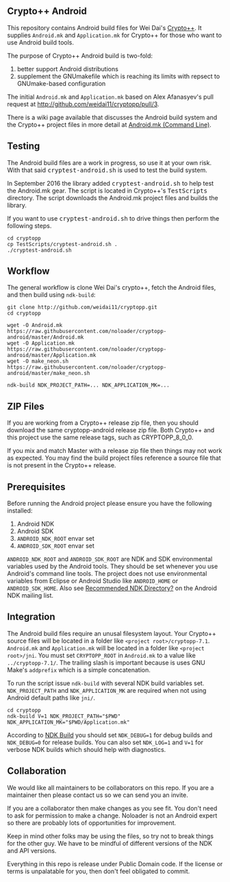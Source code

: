 ## Crypto++ Android

This repository contains Android build files for Wei Dai's [Crypto++](http://github.com/weidai11/cryptopp). It supplies `Android.mk` and `Application.mk` for Crypto++ for those who want to use Android build tools.

The purpose of Crypto++ Android build is two-fold:

1. better support Android distributions
2. supplement the GNUmakefile which is reaching its limits with repsect to GNUmake-based configuration

The initial `Android.mk` and `Application.mk` based on Alex Afanasyev's pull request at http://github.com/weidai11/cryptopp/pull/3.

There is a wiki page available that discusses the Android build system and the Crypto++ project files in more detail at [Android.mk (Command Line)](https://www.cryptopp.com/wiki/Android.mk_(Command_Line)).

## Testing

The Android build files are a work in progress, so use it at your own risk. With that said <tt>cryptest-android.sh</tt> is used to test the build system.

In September 2016 the library added <tt>cryptest-android.sh</tt> to help test the Android.mk gear. The script is located in Crypto++'s <tt>TestScripts</tt> directory. The script downloads the Android.mk project files and builds the library.

If you want to use <tt>cryptest-android.sh</tt> to drive things then perform the following steps.

```
cd cryptopp
cp TestScripts/cryptest-android.sh .
./cryptest-android.sh
```

## Workflow
The general workflow is clone Wei Dai's crypto++, fetch the Android files, and then build using `ndk-build`:

    git clone http://github.com/weidai11/cryptopp.git
    cd cryptopp
    
    wget -O Android.mk https://raw.githubusercontent.com/noloader/cryptopp-android/master/Android.mk
    wget -O Application.mk https://raw.githubusercontent.com/noloader/cryptopp-android/master/Application.mk
    wget -O make_neon.sh https://raw.githubusercontent.com/noloader/cryptopp-android/master/make_neon.sh

    ndk-build NDK_PROJECT_PATH=... NDK_APPLICATION_MK=...

## ZIP Files

If you are working from a Crypto++ release zip file, then you should download the same cryptopp-android release zip file. Both Crypto++ and this project use the same release tags, such as CRYPTOPP_8_0_0.

If you mix and match Master with a release zip file then things may not work as expected. You may find the build project files reference a source file that is not present in the Crypto++ release.

## Prerequisites

Before running the Android project please ensure you have the following installed:

1. Android NDK
2. Android SDK
3. `ANDROID_NDK_ROOT` envar set
4. `ANDROID_SDK_ROOT` envar set

`ANDROID_NDK_ROOT` and `ANDROID_SDK_ROOT` are NDK and SDK environmental variables used by the Android tools. They should be set whenever you use Android's command line tools. The project does not use environmental variables from Eclipse or Android Studio like `ANDROID_HOME` or `ANDROID_SDK_HOME`. Also see [Recommended NDK Directory?](http://groups.google.com/group/android-ndk/browse_thread/thread/a998e139aca71d77) on the Android NDK mailing list.

## Integration
The Android build files require an unusal filesystem layout. Your Crypto++ source files will be located in a folder like `<project root>/cryptopp-7.1`. `Android.mk` and `Application.mk` will be located in a folder like `<project root>/jni`. You must set `CRYPTOPP_ROOT` in `Android.mk` to a value like `../cryptopp-7.1/`. The trailing slash is important because is uses GNU Make's `addprefix` which is a simple concatenation.

To run the script issue `ndk-build` with several NDK build variables set. `NDK_PROJECT_PATH` and `NDK_APPLICATION_MK` are required when not using Android default paths like `jni/`.

    cd cryptopp
    ndk-build V=1 NDK_PROJECT_PATH="$PWD" NDK_APPLICATION_MK="$PWD/Application.mk"

According to [NDK Build](http://developer.android.com/ndk/guides/ndk-build) you should set `NDK_DEBUG=1` for debug builds and `NDK_DEBUG=0` for release builds. You can also set `NDK_LOG=1` and `V=1` for verbose NDK builds which should help with diagnostics.

## Collaboration
We would like all maintainers to be collaborators on this repo. If you are a maintainer then please contact us so we can send you an invite.

If you are a collaborator then make changes as you see fit. You don't need to ask for permission to make a change. Noloader is not an Android expert so there are probably lots of opportunities for improvement.

Keep in mind other folks may be using the files, so try not to break things for the other guy. We have to be mindful of different versions of the NDK and API versions.

Everything in this repo is release under Public Domain code. If the license or terms is unpalatable for you, then don't feel obligated to commit.
